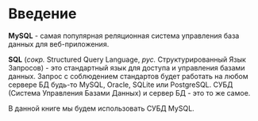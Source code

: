 # Введение

**MySQL** - самая популярная реляционная система управления база данных для веб-приложения.

**SQL** (*сокр.* Structured Query Language, *рус.* Структурированный Язык Запросов) - это стандартный язык для доступа и управления базами данных. Запрос с соблюдением стандартов будет работать на любом сервере БД будь-то MySQL, Oracle, SQLite или PostgreSQL. СУБД (Система Управления Базами Данных) и сервер БД - это то же самое.

В данной книге мы будем использовать СУБД MySQL.